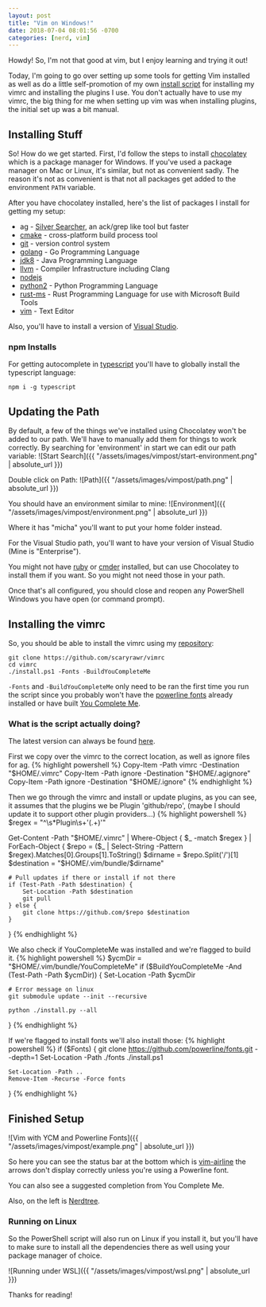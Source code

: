 ```yaml
---
layout: post
title: "Vim on Windows!"
date: 2018-07-04 08:01:56 -0700
categories: [nerd, vim]
---
```


Howdy! So, I'm not that good at vim, but I enjoy learning and trying it out!

Today, I'm going to go over setting up some tools for getting Vim installed as well as
do a little self-promotion of my own [install script](https://github.com/scaryrawr/vimrc)
for installing my vimrc and installing the plugins I use. You don't actually have to use
my vimrc, the big thing for me when setting up vim was when installing plugins, the initial
set up was a bit manual.

## Installing Stuff

So! How do we get started. First, I'd follow the steps to install [chocolatey](https://chocolatey.org/)
which is a package manager for Windows. If you've used a package manager on Mac or Linux, it's similar,
but not as convenient sadly. The reason it's not as convenient is that not all packages get added to
the environment `PATH` variable.

After you have chocolatey installed, here's the list of packages I install for getting my setup:

- ag - [Silver Searcher](https://geoff.greer.fm/ag/), an ack/grep like tool but faster
- [cmake](https://cmake.org/) - cross-platform build process tool
- [git](https://git-scm.com/) - version control system
- [golang](https://golang.org/) - Go Programming Language
- [jdk8](https://java.com/en/download/) - Java Programming Language
- [llvm](https://llvm.org/) - Compiler Infrastructure including Clang
- [nodejs](https://nodejs.org)
- [python2](https://www.python.org/) - Python Programming Language
- [rust-ms](https://www.rust-lang.org/en-US/) - Rust Programming Language for use with Microsoft Build Tools
- [vim](https://www.vim.org/) - Text Editor

Also, you'll have to install a version of [Visual Studio](https://visualstudio.microsoft.com/downloads/).

### npm Installs

For getting autocomplete in [typescript](https://www.typescriptlang.org/) you'll have to globally install the
typescript language:

`npm i -g typescript`

## Updating the Path

By default, a few of the things we've installed using Chocolatey won't be added to our path. We'll have to
manually add them for things to work correctly. By searching for 'environment' in start we can edit our
path variable:
![Start Search]({{ "/assets/images/vimpost/start-environment.png" | absolute_url }})

Double click on Path:
![Path]({{ "/assets/images/vimpost/path.png" | absolute_url }})

You should have an environment similar to mine:
![Environment]({{ "/assets/images/vimpost/environment.png" | absolute_url }})

Where it has "micha" you'll want to put your home folder instead.

For the Visual Studio path, you'll want to have your version of Visual Studio (Mine is "Enterprise").

You might not have [ruby](https://www.ruby-lang.org/) or [cmder](http://cmder.net/) installed, but can use
Chocolatey to install them if you want. So you might not need those in your path.

Once that's all configured, you should close and reopen any PowerShell Windows you have open (or command prompt).

## Installing the vimrc

So, you should be able to install the vimrc using my [repository](https://github.com/scaryrawr/vimrc):

```
git clone https://github.com/scaryrawr/vimrc
cd vimrc
./install.ps1 -Fonts -BuildYouCompleteMe
```

`-Fonts` and `-BuildYouCompleteMe` only need to be ran the first time you run the script since you probably
won't have the [powerline fonts](https://github.com/powerline/fonts) already installed or have built
[You Complete Me](https://github.com/Valloric/YouCompleteMe).

### What is the script actually doing?

The latest version can always be found [here](https://github.com/scaryrawr/vimrc/blob/master/install.ps1).

First we copy over the vimrc to the correct location, as well as ignore files for ag.
{% highlight powershell %}
Copy-Item -Path vimrc -Destination "$HOME/.vimrc"
Copy-Item -Path ignore -Destination "$HOME/.agignore"
Copy-Item -Path ignore -Destination "\$HOME/.ignore"
{% endhighlight %}

Then we go through the vimrc and install or update plugins, as you can see, it assumes
that the plugins we be Plugin 'github/repo', (maybe I should update it to support other
plugin providers...)
{% highlight powershell %}
\$regex = "^\s\*Plugin\s+'(.+)'"

Get-Content -Path "$HOME/.vimrc" | Where-Object { $_ -match \$regex } | ForEach-Object {
\$repo = (\$_ | Select-String -Pattern $regex).Matches[0].Groups[1].ToString()
    $dirname = $repo.Split('/')[1]
    $destination = "$HOME/.vim/bundle/$dirname"

    # Pull updates if there or install if not there
    if (Test-Path -Path $destination) {
        Set-Location -Path $destination
        git pull
    } else {
        git clone https://github.com/$repo $destination
    }

}
{% endhighlight %}

We also check if YouCompleteMe was installed and we're flagged to build it.
{% highlight powershell %}
$ycmDir = "$HOME/.vim/bundle/YouCompleteMe"
if ($BuildYouCompleteMe -And (Test-Path -Path $ycmDir)) {
Set-Location -Path \$ycmDir

    # Error message on linux
    git submodule update --init --recursive

    python ./install.py --all

}
{% endhighlight %}

If we're flagged to install fonts we'll also install those:
{% highlight powershell %}
if (\$Fonts) {
git clone https://github.com/powerline/fonts.git --depth=1
Set-Location -Path ./fonts
./install.ps1

    Set-Location -Path ..
    Remove-Item -Recurse -Force fonts

}
{% endhighlight %}

## Finished Setup

![Vim with YCM and Powerline Fonts]({{ "/assets/images/vimpost/example.png" | absolute_url }})

So here you can see the status bar at the bottom which is [vim-airline](https://github.com/vim-airline/vim-airline)
the arrows don't display correctly unless you're using a Powerline font.

You can also see a suggested completion from You Complete Me.

Also, on the left is [Nerdtree](https://github.com/scrooloose/nerdtree).

### Running on Linux

So the PowerShell script will also run on Linux if you install it, but you'll have to make sure to install all the
dependencies there as well using your package manager of choice.

![Running under WSL]({{ "/assets/images/vimpost/wsl.png" | absolute_url }})

Thanks for reading!
